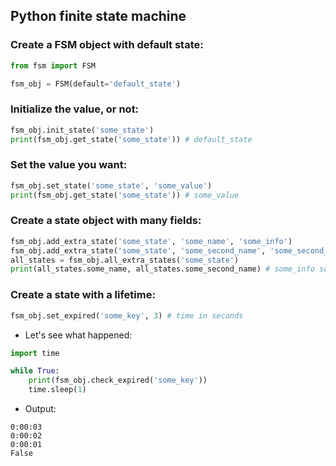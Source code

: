 ## Python finite state machine

### Create a FSM object with default state:
```python 
from fsm import FSM

fsm_obj = FSM(default='default_state')
```

### Initialize the value, or not:
```python
fsm_obj.init_state('some_state')
print(fsm_obj.get_state('some_state')) # default_state
```

### Set the value you want:
```python
fsm_obj.set_state('some_state', 'some_value')
print(fsm_obj.get_state('some_state')) # some_value
```

### Create a state object with many fields:
```python
fsm_obj.add_extra_state('some_state', 'some_name', 'some_info')
fsm_obj.add_extra_state('some_state', 'some_second_name', 'some_second_info')
all_states = fsm_obj.all_extra_states('some_state')
print(all_states.some_name, all_states.some_second_name) # some_info some_second_info
```

### Create a state with a lifetime:
```python
fsm_obj.set_expired('some_key', 3) # time in seconds
```
* Let's see what happened:
```python
import time

while True:
    print(fsm_obj.check_expired('some_key'))
    time.sleep(1)
```
* Output:
```
0:00:03
0:00:02
0:00:01
False
```

